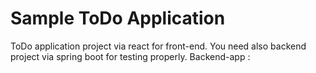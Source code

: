 # Sample ToDo Application

ToDo application project via react for front-end. You need also backend project via spring boot for testing properly.
Backend-app : 